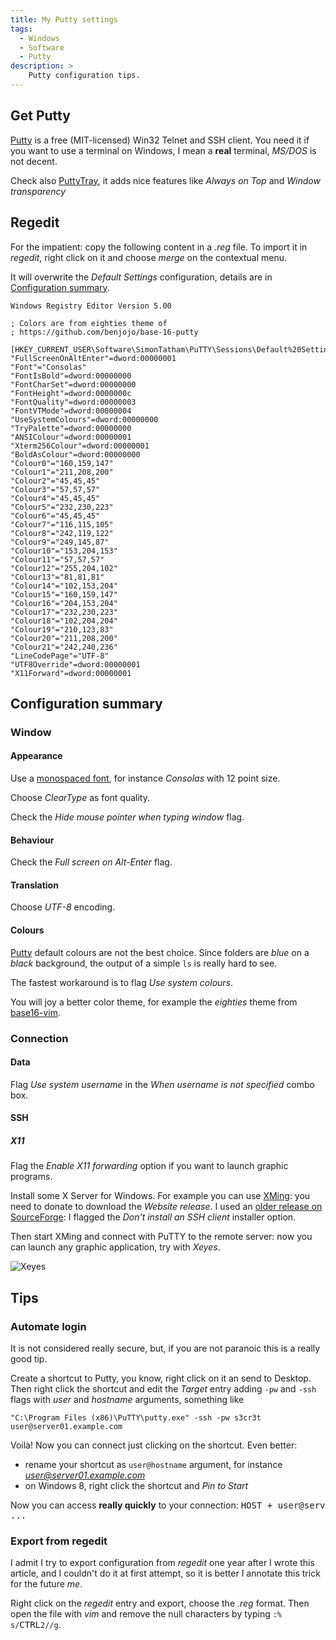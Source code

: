 ```yaml
---
title: My Putty settings
tags:
  - Windows
  - Software
  - Putty
description: >
    Putty configuration tips.
---
```


## Get Putty

[Putty][1] is a free (MIT-licensed) Win32 Telnet and SSH client. You need it if you want to use a terminal on Windows, I mean a **real** terminal, *MS/DOS* is not decent.

Check also [PuttyTray](https://puttytray.goeswhere.com/), it adds nice features like *Always on Top* and *Window transparency*

## Regedit

For the impatient: copy the following content in a *.reg* file. To import it in *regedit*, right click on it and choose *merge* on the contextual menu.

It will overwrite the *Default Settings* configuration, details are in [Configuration summary](#configuration-summary).

```
Windows Registry Editor Version 5.00

; Colors are from eighties theme of
; https://github.com/benjojo/base-16-putty

[HKEY_CURRENT_USER\Software\SimonTatham\PuTTY\Sessions\Default%20Settings]
"FullScreenOnAltEnter"=dword:00000001
"Font"="Consolas"
"FontIsBold"=dword:00000000
"FontCharSet"=dword:00000000
"FontHeight"=dword:0000000c
"FontQuality"=dword:00000003
"FontVTMode"=dword:00000004
"UseSystemColours"=dword:00000000
"TryPalette"=dword:00000000
"ANSIColour"=dword:00000001
"Xterm256Colour"=dword:00000001
"BoldAsColour"=dword:00000000
"Colour0"="160,159,147"
"Colour1"="211,208,200"
"Colour2"="45,45,45"
"Colour3"="57,57,57"
"Colour4"="45,45,45"
"Colour5"="232,230,223"
"Colour6"="45,45,45"
"Colour7"="116,115,105"
"Colour8"="242,119,122"
"Colour9"="249,145,87"
"Colour10"="153,204,153"
"Colour11"="57,57,57"
"Colour12"="255,204,102"
"Colour13"="81,81,81"
"Colour14"="102,153,204"
"Colour15"="160,159,147"
"Colour16"="204,153,204"
"Colour17"="232,230,223"
"Colour18"="102,204,204"
"Colour19"="210,123,83"
"Colour20"="211,208,200"
"Colour21"="242,240,236"
"LineCodePage"="UTF-8"
"UTF8Override"=dword:00000001
"X11Forward"=dword:00000001
```

## Configuration summary

### Window

#### Appearance

Use a [monospaced font](http://en.wikipedia.org/wiki/Monospaced_font), for instance *Consolas* with 12 point size.

Choose *ClearType* as font quality.

Check the *Hide mouse pointer when typing window* flag.

#### Behaviour

Check the *Full screen on Alt-Enter* flag.

#### Translation

Choose *UTF-8* encoding.

#### Colours

[Putty][1] default colours are not the best choice. Since folders are *blue* on a *black* background, the output of a simple `ls` is really hard to see.

The fastest workaround is to flag *Use system colours*.

You will joy a better color theme, for example the *eighties* theme from [base16-vim]( https://github.com/benjojo/base-16-putty).

### Connection

#### Data

Flag *Use system username* in the *When username is not specified* combo box.

#### SSH

##### X11

Flag the *Enable X11 forwarding* option if you want to launch graphic programs.

Install some X Server for Windows. For example you can use [XMing](http://www.straightrunning.com/XmingNotes/): you need to donate to download the *Website release*. I used an [older release on SourceForge](http://sourceforge.net/projects/xming/): I flagged the *Don't install an SSH client* installer option.

Then start XMing and connect with PuTTY to the remote server: now you can launch any graphic application, try with *Xeyes*.

![Xeyes][2]

## Tips

### Automate login

It is not considered really secure, but, if you are not paranoic this is a really good tip.

Create a shortcut to Putty, you know, right click on it an send to Desktop. Then right click the shortcut and edit the *Target* entry adding `-pw` and `-ssh` flags with *user* and *hostname* arguments, something like

```
"C:\Program Files (x86)\PuTTY\putty.exe" -ssh -pw s3cr3t user@server01.example.com
```

Voilà! Now you can connect just clicking on the shortcut. Even better:

* rename your shortcut as `user@hostname` argument, for instance *user@server01.example.com*
* on Windows 8, right click the shortcut and *Pin to Start*

Now you can access **really quickly** to your connection: <kbd>HOST + user@serv ...</kbd>

### Export from regedit

I admit I try to export configuration from *regedit* one year after I wrote this article, and I couldn't do it at first attempt, so it is better I annotate this trick for the future *me*.

Right click on the *regedit* entry and export, choose the *.reg* format. Then open the file with *vim* and remove the null characters by typing `:% s/`<kbd>CTRL</kbd>`2//g`.

  [1]: http://www.chiark.greenend.org.uk/~sgtatham/putty/download.html
  [2]: http://upload.wikimedia.org/wikipedia/commons/2/2e/Xeyes.png

